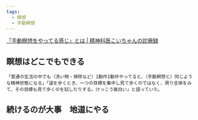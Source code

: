 ```yaml
---
tags:
  - 瞑想
  - 手動瞑想
---
```

[「手動瞑想をやってる感じ」とは | 精神科医こいちゃんの診療録](https://ameblo.jp/anicca-39/entry-12348246117.html)

## 瞑想はどこでもできる
```
「普通の生活の中でも（洗い物・掃除など）1動作1動作やってると、（手動瞑想と）同じような精神状態になる」「道を歩くとき、一つの目標を集中し見て歩くのではなく、周り全体をみて、その目標も見て歩くのを試したりする。けっこう面白い」と語っていた。
```

## 続けるのが大事　地道にやる